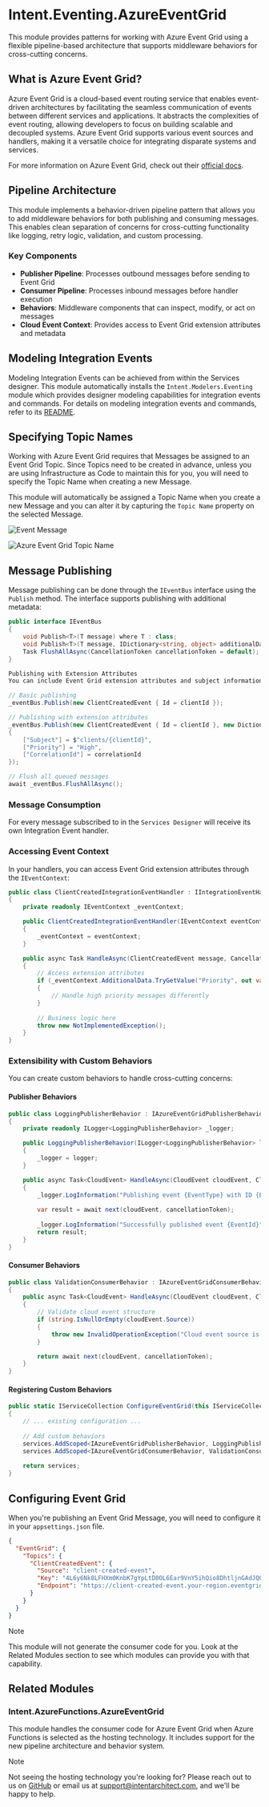 # Intent.Eventing.AzureEventGrid

This module provides patterns for working with Azure Event Grid using a flexible pipeline-based architecture that supports middleware behaviors for cross-cutting concerns.

## What is Azure Event Grid?

Azure Event Grid is a cloud-based event routing service that enables event-driven architectures by facilitating the seamless communication of events between different services and applications. It abstracts the complexities of event routing, allowing developers to focus on building scalable and decoupled systems. Azure Event Grid supports various event sources and handlers, making it a versatile choice for integrating disparate systems and services.

For more information on Azure Event Grid, check out their [official docs](https://docs.microsoft.com/en-us/azure/event-grid/).

## Pipeline Architecture

This module implements a behavior-driven pipeline pattern that allows you to add middleware behaviors for both publishing and consuming messages. This enables clean separation of concerns for cross-cutting functionality like logging, retry logic, validation, and custom processing.

### Key Components

- **Publisher Pipeline**: Processes outbound messages before sending to Event Grid
- **Consumer Pipeline**: Processes inbound messages before handler execution
- **Behaviors**: Middleware components that can inspect, modify, or act on messages
- **Cloud Event Context**: Provides access to Event Grid extension attributes and metadata

## Modeling Integration Events

Modeling Integration Events can be achieved from within the Services designer.
This module automatically installs the `Intent.Modelers.Eventing` module which provides designer modeling capabilities for integration events and commands.
For details on modeling integration events and commands, refer to its [README](https://docs.intentarchitect.com/articles/modules-common/intent-modelers-eventing/intent-modelers-eventing.html).

## Specifying Topic Names

Working with Azure Event Grid requires that Messages be assigned to an Event Grid Topic.
Since Topics need to be created in advance, unless you are using Infrastructure as Code to maintain this for you, you will need to specify the Topic Name when creating a new Message.

This module will automatically be assigned a Topic Name when you create a new Message and you can alter it by capturing the `Topic Name` property on the selected Message.

![Event Message](images/event-client-created-event.png)

![Azure Event Grid Topic Name](images/event-topic-name.png)

## Message Publishing

Message publishing can be done through the `IEventBus` interface using the `Publish` method. The interface supports publishing with additional metadata:

```csharp
public interface IEventBus
{
    void Publish<T>(T message) where T : class;
    void Publish<T>(T message, IDictionary<string, object> additionalData) where T : class;
    Task FlushAllAsync(CancellationToken cancellationToken = default);
}

Publishing with Extension Attributes
You can include Event Grid extension attributes and subject information:

// Basic publishing
_eventBus.Publish(new ClientCreatedEvent { Id = clientId });

// Publishing with extension attributes
_eventBus.Publish(new ClientCreatedEvent { Id = clientId }, new Dictionary<string, object>
{
    ["Subject"] = $"clients/{clientId}",
    ["Priority"] = "High",
    ["CorrelationId"] = correlationId
});

// Flush all queued messages
await _eventBus.FlushAllAsync();
```

### Message Consumption

For every message subscribed to in the `Services Designer` will receive its own Integration Event handler.

### Accessing Event Context

In your handlers, you can access Event Grid extension attributes through the `IEventContext`:

```csharp
public class ClientCreatedIntegrationEventHandler : IIntegrationEventHandler<ClientCreatedEvent>
{
    private readonly IEventContext _eventContext;

    public ClientCreatedIntegrationEventHandler(IEventContext eventContext)
    {
        _eventContext = eventContext;
    }

    public async Task HandleAsync(ClientCreatedEvent message, CancellationToken cancellationToken = default)
    {
        // Access extension attributes
        if (_eventContext.AdditionalData.TryGetValue("Priority", out var priority))
        {
            // Handle high priority messages differently
        }
        
        // Business logic here
        throw new NotImplementedException();
    }
}
```

### Extensibility with Custom Behaviors

You can create custom behaviors to handle cross-cutting concerns:

#### Publisher Behaviors

```csharp
public class LoggingPublisherBehavior : IAzureEventGridPublisherBehavior
{
    private readonly ILogger<LoggingPublisherBehavior> _logger;

    public LoggingPublisherBehavior(ILogger<LoggingPublisherBehavior> logger)
    {
        _logger = logger;
    }

    public async Task<CloudEvent> HandleAsync(CloudEvent cloudEvent, CloudEventBehaviorDelegate next, CancellationToken cancellationToken = default)
    {
        _logger.LogInformation("Publishing event {EventType} with ID {EventId}", cloudEvent.Type, cloudEvent.Id);
        
        var result = await next(cloudEvent, cancellationToken);
        
        _logger.LogInformation("Successfully published event {EventId}", cloudEvent.Id);
        return result;
    }
}
```

#### Consumer Behaviors

```csharp
public class ValidationConsumerBehavior : IAzureEventGridConsumerBehavior
{
    public async Task<CloudEvent> HandleAsync(CloudEvent cloudEvent, CloudEventBehaviorDelegate next, CancellationToken cancellationToken = default)
    {
        // Validate cloud event structure
        if (string.IsNullOrEmpty(cloudEvent.Source))
        {
            throw new InvalidOperationException("Cloud event source is required");
        }

        return await next(cloudEvent, cancellationToken);
    }
}
```

#### Registering Custom Behaviors

```csharp
public static IServiceCollection ConfigureEventGrid(this IServiceCollection services, IConfiguration configuration)
{
    // ... existing configuration ...
    
    // Add custom behaviors
    services.AddScoped<IAzureEventGridPublisherBehavior, LoggingPublisherBehavior>();
    services.AddScoped<IAzureEventGridConsumerBehavior, ValidationConsumerBehavior>();
    
    return services;
}
```

## Configuring Event Grid

When you're publishing an Event Grid Message, you will need to configure it in your `appsettings.json` file.

```json
{
  "EventGrid": {
    "Topics": {
      "ClientCreatedEvent": {
        "Source": "client-created-event",
        "Key": "4L6y6Nk8LFHXm0KnbK7gYpLtD0OL6Ear9VnY5ihQio8DhtljnGAdJQQJ99BDACrIdLPXJ3w3AAABAZEGvWZM",
        "Endpoint": "https://client-created-event.your-region.eventgrid.azure.net/api/events"
      }
    }
  }
}
```

> [!NOTE]
>
> This module will not generate the consumer code for you. Look at the Related Modules section to see which modules can provide you with that capability.

## Related Modules

### Intent.AzureFunctions.AzureEventGrid

This module handles the consumer code for Azure Event Grid when Azure Functions is selected as the hosting technology. It includes support for the new pipeline architecture and behavior system.

> [!NOTE]
>
> Not seeing the hosting technology you're looking for? Please reach out to us on [GitHub](https://github.com/IntentArchitect/Support) or email us at [support@intentarchitect.com](mailto://support@intentarchitect.com), and we'll be happy to help. 
